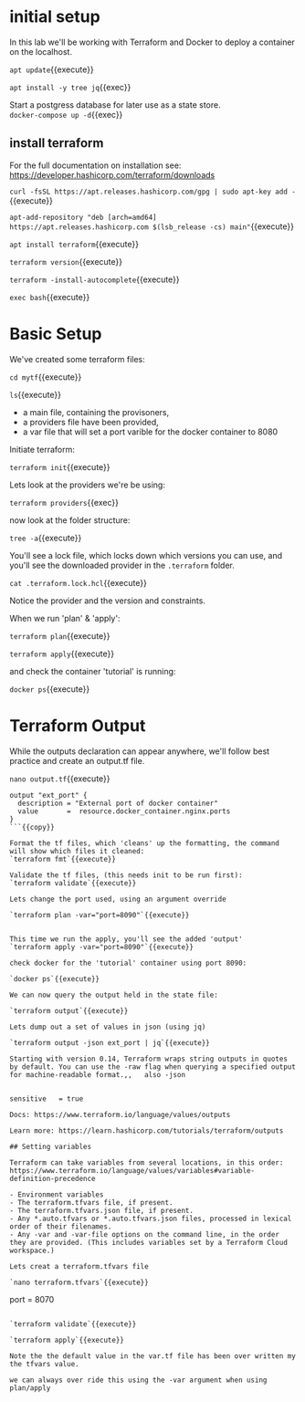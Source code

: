 # initial setup

In this lab we'll be working with Terraform and Docker to deploy a container on the localhost.

`apt update`{{execute}}   

`apt install -y tree jq`{{exec}}

Start a postgress database for later use as a state store.   
`docker-compose up -d`{{exec}}


## install terraform

For the full documentation on installation see:  https://developer.hashicorp.com/terraform/downloads

`curl -fsSL https://apt.releases.hashicorp.com/gpg | sudo apt-key add -`{{execute}}    

`apt-add-repository "deb [arch=amd64] https://apt.releases.hashicorp.com $(lsb_release -cs) main"`{{execute}}  


`apt install terraform`{{execute}}    

`terraform version`{{execute}}    

  

`terraform -install-autocomplete`{{execute}}    

`exec bash`{{execute}}

# Basic Setup

We've created some terraform files:

`cd mytf`{{execute}}

`ls`{{execute}}

- a main file, containing the provisoners,
- a providers file have been provided,
- a var file that will set a port varible for the docker container to 8080

Initiate terraform:

`terraform init`{{execute}} 

Lets look at the providers we're be using:

`terraform providers`{{exec}}

now look at the folder structure:

`tree -a`{{execute}}

You'll see a lock file, which locks down which versions you can use, and you'll see the downloaded provider in the `.terraform` folder.

`cat .terraform.lock.hcl`{{execute}}

Notice the provider and the version and constraints.

When we run 'plan' & 'apply':

`terraform plan`{{execute}}    

`terraform apply`{{execute}} 

and check the container 'tutorial' is running:

`docker ps`{{execute}}


# Terraform Output

While the outputs declaration can appear anywhere, we'll follow best practice and create an output.tf file.

`nano output.tf`{{execute}}

```
output "ext_port" {
  description = "External port of docker container"
  value       =  resource.docker_container.nginx.ports
}
```{{copy}}

Format the tf files, which 'cleans' up the formatting, the command will show which files it cleaned:   
`terraform fmt`{{execute}}

Validate the tf files, (this needs init to be run first):   
`terraform validate`{{execute}}

Lets change the port used, using an argument override

`terraform plan -var="port=8090"`{{execute}}


This time we run the apply, you'll see the added 'output'   
`terraform apply -var="port=8090"`{{execute}}

check docker for the 'tutorial' container using port 8090:

`docker ps`{{execute}}

We can now query the output held in the state file:

`terraform output`{{execute}}

Lets dump out a set of values in json (using jq)

`terraform output -json ext_port | jq`{{execute}}

Starting with version 0.14, Terraform wraps string outputs in quotes by default. You can use the -raw flag when querying a specified output for machine-readable format.,,   also -json


sensitive   = true

Docs: https://www.terraform.io/language/values/outputs

Learn more: https://learn.hashicorp.com/tutorials/terraform/outputs

## Setting variables

Terraform can take variables from several locations, in this order: https://www.terraform.io/language/values/variables#variable-definition-precedence

- Environment variables
- The terraform.tfvars file, if present.
- The terraform.tfvars.json file, if present.
- Any *.auto.tfvars or *.auto.tfvars.json files, processed in lexical order of their filenames.
- Any -var and -var-file options on the command line, in the order they are provided. (This includes variables set by a Terraform Cloud workspace.)

Lets creat a terraform.tfvars file

`nano terraform.tfvars`{{execute}}

```
port = 8070
```{{copy}}

`terraform validate`{{execute}}

`terraform apply`{{execute}}

Note the the default value in the var.tf file has been over written my the tfvars value.

we can always over ride this using the -var argument when using plan/apply



   
